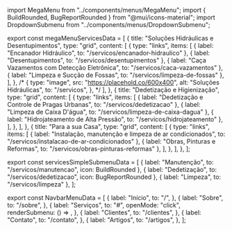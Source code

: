 import MegaMenu from "../components/menus/MegaMenu";
import { BuildRounded, BugReportRounded } from "@mui/icons-material";
import DropdownSubmenu from "../components/menus/DropdownSubmenu";

export const megaMenuServicesData = [
    {
        title: "Soluções Hidráulicas e Desentupimentos",
        type: "grid",
        content: [
            {
                type: "links",
                items: [
                    { label: "Encanador Hidráulico", to: "/servicos/encanador-hidraulico" },
                    { label: "Desentupimentos", to: "/servicos/desentupimentos" },
                    { label: "Caça Vazamentos com Detecção Eletrônica", to: "/servicos/caca-vazamentos" },
                    { label: "Limpeza e Sucção de Fossas", to: "/servicos/limpeza-de-fossas" },
                ],
            },
            /*
            {
                type: "image",
                src: "https://placehold.co/600x400",
                alt: "Soluções Hidráulicas",
                to: "/servicos",
            },
            */
        ],
    },
    {
        title: "Dedetização e Higienização",
        type: "grid",
        content: [
            {
                type: "links",
                items: [
                    { label: "Dedetização e Controle de Pragas Urbanas", to: "/servicos/dedetizacao" },
                    { label: "Limpeza de Caixa D'água", to: "/servicos/limpeza-de-caixa-dagua" },
                    { label: "Hidrojateamento de Alta Pressão", to: "/servicos/hidrojateamento" },
                ],
            },
        ],
    },
    {
        title: "Para a sua Casa",
        type: "grid",
        content: [
            {
                type: "links",
                items: [
                    { label: "Instalação, manutenção e limpeza de ar condicionados", to: "/servicos/instalacao-de-ar-condicionados" },
                    { label: "Obras, Pinturas e Reformas", to: "/servicos/obras-pinturas-reformas" },
                ],
            },
        ],
    },
];

export const servicesSimpleSubmenuData = [
    { label: "Manutenção", to: "/servicos/manutencao", icon: BuildRounded },
    { label: "Dedetização", to: "/servicos/dedetizacao", icon: BugReportRounded },
    { label: "Limpeza", to: "/servicos/limpeza" },
];

export const NavbarMenuData = [
    {
        label: "Início",
        to: "/",
    },
    {
        label: "Sobre",
        to: "/sobre",
    },
    {
        label: "Serviços",
        to: "#",
        openMode: "click",
        renderSubmenu: () => <MegaMenu items={megaMenuServicesData} minWidth={600} />,
    },
    {
        label: "Clientes",
        to: "/clientes",
    },
    {
        label: "Contato",
        to: "/contato",
    },
    {
        label: "Artigos",
        to: "/artigos",
    },
];